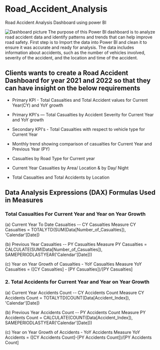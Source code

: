 # Road_Accident_Analysis
Road Accident Analysis Dashboard using power BI

![Dashboard picture](https://github.com/shivajipaudel/Road_Accident_Analysis/assets/94693106/afb37721-b77d-4e05-8b35-f7c256a6f946)
The purpose of this Power BI dashboard is to analyze road accident data and identify patterns and trends that can help improve road safety. First step is to Import the data into Power BI and clean it to ensure it was accurate and ready for analysis. The data includes information about accidents, such as the number of vehicles involved, severity of the accident, and the location and time of the accident.

## Clients wants to create a Road Accident Dashboard for year 2021 and 2022 so that they can have insight on the below requirements
- Primary KPI - Total Casualties and Total Accident values for Current Year(CY) and YoY growth
  
- Primary KPI's — Total Casualties by Accident Severity for Current Year and YoY growth

- Secondary KPI's - Total Casualties with respect to vehicle type for Current Year

- Monthly trend showing comparison of casualties for Current Year and Previous Year (PY)

- Casualties by Road Type for Current year

- Current Year Casualties by Area/ Location & by Day/ Night

- Total Casualties and Total Accidents by Location

## Data Analysis Expressions (DAX) Formulas Used in Measures
### Total Casualties For Current Year and Year on Year Growth
(a) Current Year To Date Casualties -- CY Casualties Measure
CY Casualties = TOTALYTD(SUM(Data[Number_of_Casualties]), 'Calendar'[Date])

(b) Previous Year Casualties -- PY Casualties Measure
PY Casualties = CALCULATE(SUM(Data[Number_of_Casualties]), SAMEPERIODLASTYEAR('Calendar'[Date]))

(c) Year on Year Growth of Casualties - YoY Casualties Measure
YoY Casualties = ([CY Casualties] - [PY Casualties])/[PY Casualties]

### 2. Total Accidents for Current Year and Year on Year Growth

(a) Current Year Accidents Count -- CY Accidents Count Measure
CY Accidents Count = TOTALYTD(COUNT(Data[Accident_Index]), 'Calendar'[Date])

(b) Previous Year Accidents Count -- PY Accidents Count Measure
PY Accidents Count = CALCULATE(COUNT(Data[Accident_Index]), SAMEPERIODLASTYEAR('Calendar'[Date]))

(c) Year on Year Growth of Accidents - YoY Accidents Measure
YoY Accidents = ([CY Accidents Count]-[PY Accidents Count])/[PY Accidents Count]
